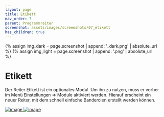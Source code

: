 ```yaml
---
layout: page
title: Etikett
nav_order: 7
parent: Programmreiter
screenshot: assets/images/screenshots/07_etikett
has_children: true
---
```


{% assign img_dark = page.screenshot | append: '_dark.png' | absolute_url %}
{% assign img_light = page.screenshot | append: '.png' | absolute_url %}

# Etikett

Der Reiter Etikett ist ein optionales Modul. Um ihn zu nutzen, muss er vorher im Menü Einstellungen => Module aktiviert werden. Hierauf erscheint ein neuer Reiter, mit dem schnell einfache Banderolen erstellt werden können.

<a href="{{ img_dark }}" class="hide-light" target=_blank>
    <img src="{{ img_dark }}" class="{{img_class}}" alt="image" />
</a>
<a href="{{ img_light }}" class="hide-dark" target=_blank>
    <img src="{{ img_light }}" class="{{img_class}}" alt="image" />
</a>
